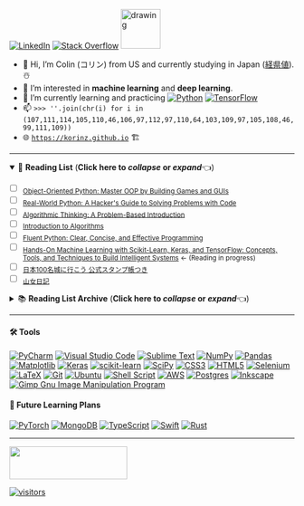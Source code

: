 [![LinkedIn][linkedin-shield]][linkedin-url]
[![Stack Overflow][Stack_Overflow-shield]][Stack_Overflow-url]
[<img src="https://user-images.githubusercontent.com/111611023/203343564-bcc8b467-78b1-4e7b-8011-ba2803c692de.gif" alt="drawing" width="70"/>][Nyan_Cat-url]

- 👋 Hi, I’m Colin (コリン) from US and currently studying in Japan ([経県値](https://uub.jp/j.cgi/IzehcaIzTnIfTenIippIiplr/%E3%82%B3%E3%83%AA%E3%83%B3)). ☃️
- 👀 I’m interested in **machine learning** and **deep learning**.
- 🌱 I’m currently learning and practicing [![Python](https://img.shields.io/badge/python-3670A0?style=popout&logo=python&logoColor=ffdd54)](https://www.python.org/) [![TensorFlow](https://img.shields.io/badge/TensorFlow-%23FF6F00.svg?style=popout&logo=TensorFlow&logoColor=white)](https://www.tensorflow.org/)
- 📫 `>>> ''.join(chr(i) for i in (107,111,114,105,110,46,106,97,112,97,110,64,103,109,97,105,108,46,99,111,109))`
- 🌐 [`https://korinz.github.io`](https://korinz.github.io) 🏗️

---

<details open>
  <summary>📖 <b>Reading List</b> (<b>Click here to <i>collapse</i> or <i>expand</i></b>👈) </summary>

- [ ] <sub>[Object-Oriented Python: Master OOP by Building Games and GUIs](https://www.amazon.com/Object-Oriented-Python-Master-Building-Games/dp/1718502060/)</sub>
- [ ] <sub>[Real-World Python: A Hacker's Guide to Solving Problems with Code](https://www.amazon.com/gp/product/1718500629/ref=ox_sc_saved_title_3?smid=ATVPDKIKX0DER/)</sub>
- [ ] <sub>[Algorithmic Thinking: A Problem-Based Introduction](https://www.amazon.com/gp/product/1718500807/ref=ox_sc_saved_image_5?smid=ATVPDKIKX0DER/)</sub>
- [ ] <sub>[Introduction to Algorithms](https://www.amazon.com/Introduction-Algorithms-fourth-Thomas-Cormen/dp/026204630X/)</sub>
- [ ] <sub>[Fluent Python: Clear, Concise, and Effective Programming](https://www.amazon.com/Fluent-Python-Concise-Effective-Programming/dp/1492056359/)</sub>
- [ ] <sub>[Hands-On Machine Learning with Scikit-Learn, Keras, and TensorFlow: Concepts, Tools, and Techniques to Build Intelligent Systems](https://www.amazon.com/Hands-Machine-Learning-Scikit-Learn-TensorFlow/dp/1098125975/) ← (Reading in progress)</sub>
- [ ] <sub>[日本100名城に行こう 公式スタンプ帳つき](https://www.amazon.co.jp/gp/product/4651201148/)</sub>
- [ ] <sub>[山女日記](https://www.amazon.co.jp/%E5%B1%B1%E5%A5%B3%E6%97%A5%E8%A8%98-%E5%B9%BB%E5%86%AC%E8%88%8E%E6%96%87%E5%BA%AB-%E6%B9%8A-%E3%81%8B%E3%81%AA%E3%81%88/dp/4344425162/)</sub>

</details>

<details>
  <summary>📚 <b>Reading List Archive</b> (<b>Click here to <i>collapse</i> or <i>expand</i></b>👈) </summary>

- [x] <sub>[Deep Learning with Python](https://www.amazon.com/Learning-Python-Second-Fran%C3%A7ois-Chollet/dp/1617296864/)</sub>
- [x] <sub>[Beyond the Basic Stuff with Python: Best Practices for Writing Clean Code](https://www.amazon.com/Python-Beyond-Basics-Al-Sweigart/dp/1593279663/)</sub>
- [x] <sub>[Python One-Liners: Write Concise, Eloquent Python Like a Professional](https://www.amazon.com/Python-One-Liners-Concise-Eloquent-Professional/dp/1718500505/)</sub>
- [x] <sub>[Impractical Python Projects: Playful Programming Activities to Make You Smarter](https://www.amazon.com/Impractical-Python-Projects-Programming-Activities/dp/159327890X/)</sub>
- [x] <sub>[容疑者Xの献身](https://www.amazon.co.jp/%E5%AE%B9%E7%96%91%E8%80%85X%E3%81%AE%E7%8C%AE%E8%BA%AB-%E6%96%87%E6%98%A5%E6%96%87%E5%BA%AB-%E6%9D%B1%E9%87%8E-%E5%9C%AD%E5%90%BE/dp/4167110121/)</sub>
- [x] <sub>[白夜行](https://www.amazon.co.jp/%E7%99%BD%E5%A4%9C%E8%A1%8C-%E9%9B%86%E8%8B%B1%E7%A4%BE%E6%96%87%E5%BA%AB-%E6%9D%B1%E9%87%8E-%E5%9C%AD%E5%90%BE/dp/4087474399/)</sub>

</details>

---

#### 🛠️ Tools
[![PyCharm](https://img.shields.io/badge/pycharm-143?style=popout&logo=pycharm&logoColor=black&color=black&labelColor=green)](https://www.jetbrains.com/pycharm/)
[![Visual Studio Code](https://img.shields.io/badge/Visual%20Studio%20Code-0078d7.svg?style=popout&logo=visual-studio-code&logoColor=white)](https://azure.microsoft.com/en-us/products/visual-studio-code/)
[![Sublime Text](https://img.shields.io/badge/sublime_text-%23575757.svg?style=popout&logo=sublime-text&logoColor=important)](https://www.sublimetext.com/)
[![NumPy](https://img.shields.io/badge/numpy-%23013243.svg?style=popout&logo=numpy&logoColor=white)](https://numpy.org/)
[![Pandas](https://img.shields.io/badge/pandas-%23150458.svg?style=popout&logo=pandas&logoColor=white)](https://pandas.pydata.org/)
[![Matplotlib](https://img.shields.io/badge/Matplotlib-%23ffffff.svg?style=popout&logo=Matplotlib&logoColor=black)](https://matplotlib.org/)
[![Keras](https://img.shields.io/badge/Keras-%23D00000.svg?style=popout&logo=Keras&logoColor=white)](https://keras.io/)
[![scikit-learn](https://img.shields.io/badge/scikit--learn-%23F7931E.svg?style=popout&logo=scikit-learn&logoColor=white)](https://scikit-learn.org/stable/)
[![SciPy](https://img.shields.io/badge/SciPy-%230C55A5.svg?style=popout&logo=scipy&logoColor=%white)](https://scipy.org/)
[![CSS3](https://img.shields.io/badge/css3-%231572B6.svg?style=popout&logo=css3&logoColor=white)](https://www.w3.org/Style/CSS/Overview.en.html)
[![HTML5](https://img.shields.io/badge/html5-%23E34F26.svg?style=popout&logo=html5&logoColor=white)](https://html.spec.whatwg.org/multipage/)
[![Selenium](https://img.shields.io/badge/-selenium-%43B02A?style=popout&logo=selenium&logoColor=white)](https://www.selenium.dev/)
[![LaTeX](https://img.shields.io/badge/latex-%23008080.svg?style=popout&logo=latex&logoColor=white)](https://www.overleaf.com/)
[![Git](https://img.shields.io/badge/git-%23F05033.svg?style=popout&logo=git&logoColor=white)](https://git-scm.com/)
[![Ubuntu](https://img.shields.io/badge/Ubuntu-E95420?style=popout&logo=ubuntu&logoColor=white)](https://ubuntu.com/)
[![Shell Script](https://img.shields.io/badge/shell_script-%23121011.svg?style=popout&logo=gnu-bash&logoColor=white)](https://www.gnu.org/software/bash/)
[![AWS](https://img.shields.io/badge/AWS-%23FF9900.svg?style=popout&logo=amazon-aws&logoColor=white)](https://aws.amazon.com/)
[![Postgres](https://img.shields.io/badge/postgres-%23316192.svg?style=popout&logo=postgresql&logoColor=white)](https://www.postgresql.org/)
[![Inkscape](https://img.shields.io/badge/Inkscape-e0e0e0?style=popout&logo=inkscape&logoColor=080A13)](https://inkscape.org/)
[![Gimp Gnu Image Manipulation Program](https://img.shields.io/badge/Gimp-657D8B?style=popout&logo=gimp&logoColor=FFFFFF)](https://www.gimp.org/)
<!---
🎮 
[![Steam](https://img.shields.io/badge/steam-%23000000.svg?style=popout&logo=steam&logoColor=white)](https://store.steampowered.com/)
[![Switch](https://img.shields.io/badge/Switch-E60012?style=popout&logo=nintendo-switch&logoColor=white)](https://www.nintendo.co.jp/hardware/switch/)
[![Playstation](https://img.shields.io/badge/Playstation-003791?style=popout&logo=playstation&logoColor=white)](https://store.playstation.com/)
-->

#### 🔮 Future Learning Plans
[![PyTorch](https://img.shields.io/badge/PyTorch-%23EE4C2C.svg?style=popout&logo=PyTorch&logoColor=white)](https://pytorch.org/)
[![MongoDB](https://img.shields.io/badge/MongoDB-%234ea94b.svg?style=popout&logo=mongodb&logoColor=white)](https://www.mongodb.com/)
[![TypeScript](https://img.shields.io/badge/typescript-%23007ACC.svg?style=popout&logo=typescript&logoColor=white)](https://www.typescriptlang.org/)
[![Swift](https://img.shields.io/badge/swift-F54A2A?style=popout&logo=swift&logoColor=white)](https://www.apple.com/swift/)
[![Rust](https://img.shields.io/badge/rust-%23000000.svg?style=popout&logo=rust&logoColor=white)](https://www.rust-lang.org/)

---

<!---
#### Learning Python 3: Official Resources

- <sub>[Python Documentation](https://docs.python.org/3/)</sub>
- <sub>[Python Glossary](https://docs.python.org/3/glossary.html)</sub>
- <sub>[PEP 8 – Style Guide for Python Code](https://peps.python.org/pep-0008/)</sub>
- <sub>[Beginner's Guide to Python](https://wiki.python.org/moin/BeginnersGuide)</sub>
- <sub>[Python Built-in Functions](https://docs.python.org/3/library/functions.html)</sub>
- <sub>[collections — Container datatypes](https://docs.python.org/3/library/collections.html)</sub>
- <sub>[Python HOWTOs](https://docs.python.org/3/howto/index.html)</sub>

---

--->

<a href="https://stackoverflow.com/users/19939086/%e3%82%b3%e3%83%aa%e3%83%b3"><img src="https://stackoverflow.com/users/flair/19939086.png?theme=dark" width="208" height="58"></a>

[![visitors](https://visitor-badge.glitch.me/badge?page_id=KORINZ.KORINZ&right_color=green&left_text=Page%20Views)](https://github.com/jwenjian/visitor-badge)

<!---
KORINZ/KORINZ is a ✨ special ✨ repository!!!
--->

<!-- MARKDOWN LINKS & IMAGES -->
<!-- https://www.markdownguide.org/basic-syntax/#reference-style-links -->
[linkedin-shield]: https://img.shields.io/badge/LinkedIn-blue?logo=linkedin&logoColor=white&style=for-the-badge
[linkedin-url]: https://www.linkedin.com/in/colin-z/
[Stack_Overflow-shield]: https://img.shields.io/badge/-Stackoverflow-FE7A16?style=for-the-badge&logo=stack-overflow&logoColor=white
[Stack_Overflow-url]: https://stackoverflow.com/users/19939086/%e3%82%b3%e3%83%aa%e3%83%b3
[Nyan_Cat-url]: https://ja.wikipedia.org/wiki/Nyan_Cat
